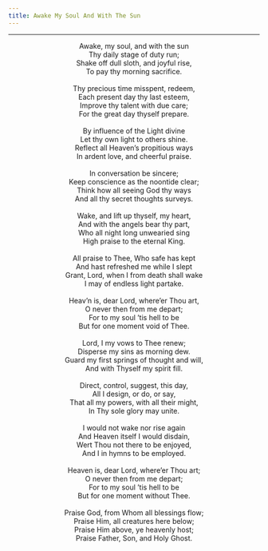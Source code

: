 ```yaml
---
title: Awake My Soul And With The Sun
---
```


---
<center>
Awake, my soul, and with the sun<br/>
Thy daily stage of duty run;<br/>
Shake off dull sloth, and joyful rise,<br/>
To pay thy morning sacrifice.<br/>
<br/>
Thy precious time misspent, redeem,<br/>
Each present day thy last esteem,<br/>
Improve thy talent with due care;<br/>
For the great day thyself prepare.<br/>
<br/>
By influence of the Light divine<br/>
Let thy own light to others shine.<br/>
Reflect all Heaven’s propitious ways<br/>
In ardent love, and cheerful praise.<br/>
<br/>
In conversation be sincere;<br/>
Keep conscience as the noontide clear;<br/>
Think how all seeing God thy ways<br/>
And all thy secret thoughts surveys.<br/>
<br/>
Wake, and lift up thyself, my heart,<br/>
And with the angels bear thy part,<br/>
Who all night long unwearied sing<br/>
High praise to the eternal King.<br/>
<br/>
All praise to Thee, Who safe has kept<br/>
And hast refreshed me while I slept<br/>
Grant, Lord, when I from death shall wake<br/>
I may of endless light partake.<br/>
<br/>
Heav’n is, dear Lord, where’er Thou art,<br/>
O never then from me depart;<br/>
For to my soul ’tis hell to be<br/>
But for one moment void of Thee.<br/>
<br/>
Lord, I my vows to Thee renew;<br/>
Disperse my sins as morning dew.<br/>
Guard my first springs of thought and will,<br/>
And with Thyself my spirit fill.<br/>
<br/>
Direct, control, suggest, this day,<br/>
All I design, or do, or say,<br/>
That all my powers, with all their might,<br/>
In Thy sole glory may unite.<br/>
<br/>
I would not wake nor rise again<br/>
And Heaven itself I would disdain,<br/>
Wert Thou not there to be enjoyed,<br/>
And I in hymns to be employed.<br/>
<br/>
Heaven is, dear Lord, where’er Thou art;<br/>
O never then from me depart;<br/>
For to my soul ’tis hell to be<br/>
But for one moment without Thee.<br/>
<br/>
Praise God, from Whom all blessings flow;<br/>
Praise Him, all creatures here below;<br/>
Praise Him above, ye heavenly host;<br/>
Praise Father, Son, and Holy Ghost.
</center>